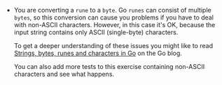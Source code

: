 - You are converting a `rune` to a `byte`. Go `runes` can consist of multiple `bytes`, so this conversion can cause you problems if you have to deal with non-ASCII characters. However, in this case it's OK, because the input string contains only ASCII (single-byte) characters.

    To get a deeper understanding of these issues you might like to read [Strings, bytes, runes and characters in Go](https://blog.golang.org/strings) on the Go blog.
    
    You can also add more tests to  this exercise containing non-ASCII characters and see what happens.
